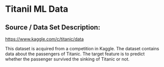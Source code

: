 # Titanil ML Data

## Source / Data Set Description:
<https://www.kaggle.com/c/titanic/data>

This dataset is acquired from a competition in Kaggle.
The dataset contains data about the passengers of Titanic. The target feature is to predict whether the passenger survived the sinking of Titanic or not.
